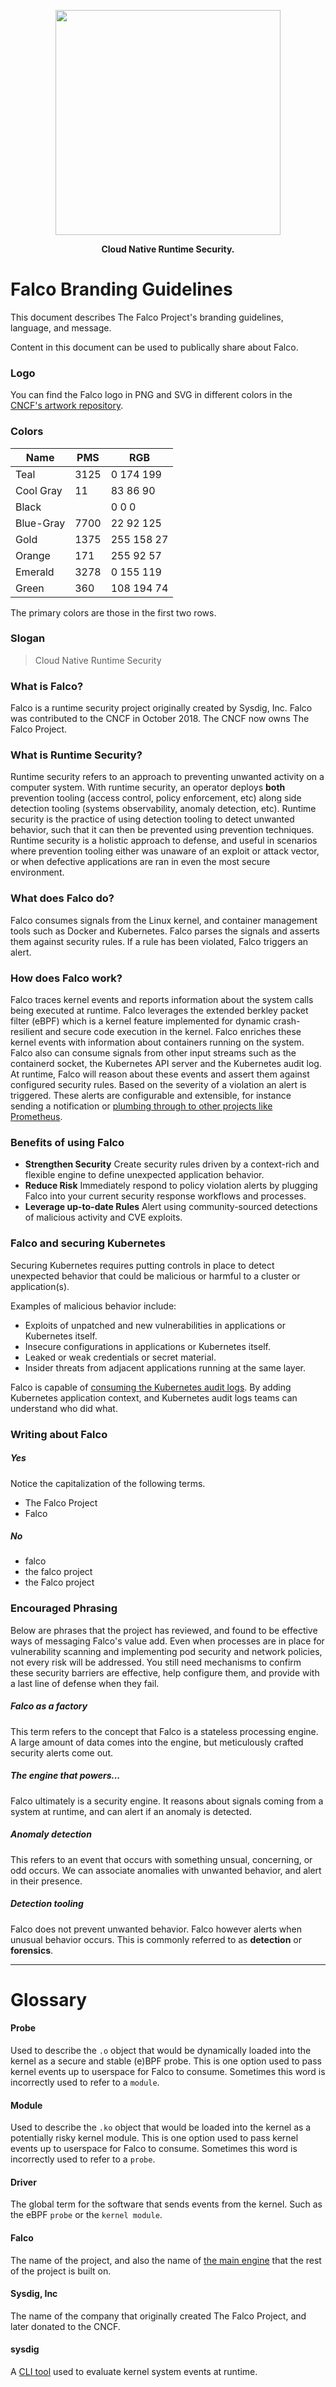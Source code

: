 <p align="center"><img src="primary-logo.png" width="360"></p>
<p align="center"><b>Cloud Native Runtime Security.</b></p>

# Falco Branding Guidelines

This document describes The Falco Project's branding guidelines, language, and message.

Content in this document can be used to publically share about Falco.



### Logo

You can find the Falco logo in PNG and SVG in different colors in
the [CNCF's artwork repository](https://github.com/cncf/artwork/blob/master/examples/incubating.md#falco-logos).

### Colors

| Name      | PMS  | RGB         |
|-----------|------|-------------|
| Teal      | 3125 |   0 174 199 |
| Cool Gray |   11 |  83  86  90 |
| Black     |      |   0   0   0 |
| Blue-Gray | 7700 |  22 92 125  |
| Gold      | 1375 | 255 158  27 |
| Orange    |  171 | 255  92  57 |
| Emerald   | 3278 |   0 155 119 |
| Green     |  360 | 108 194  74 |

The primary colors are those in the first two rows.

### Slogan

> Cloud Native Runtime Security

### What is Falco?

Falco is a runtime security project originally created by Sysdig, Inc.
Falco was contributed to the CNCF in October 2018.
The CNCF now owns The Falco Project.

### What is Runtime Security?

Runtime security refers to an approach to preventing unwanted activity on a computer system. 
With runtime security, an operator deploys **both** prevention tooling (access control, policy enforcement, etc) along side detection tooling (systems observability, anomaly detection, etc).
Runtime security is the practice of using detection tooling to detect unwanted behavior, such that it can then be prevented using prevention techniques.
Runtime security is a holistic approach to defense, and useful in scenarios where prevention tooling either was unaware of an exploit or attack vector, or when defective applications are ran in even the most secure environment.

### What does Falco do?

Falco consumes signals from the Linux kernel, and container management tools such as Docker and Kubernetes.
Falco parses the signals and asserts them against security rules.
If a rule has been violated, Falco triggers an alert. 

### How does Falco work?

Falco traces kernel events and reports information about the system calls being executed at runtime.
Falco leverages the extended berkley packet filter (eBPF) which is a kernel feature implemented for dynamic crash-resilient and secure code execution in the kernel. 
Falco enriches these kernel events with information about containers running on the system.
Falco also can consume signals from other input streams such as the containerd socket, the Kubernetes API server and the Kubernetes audit log.
At runtime, Falco will reason about these events and assert them against configured security rules.
Based on the severity of a violation an alert is triggered.
These alerts are configurable and extensible, for instance sending a notification or [plumbing through to other projects like Prometheus](https://github.com/falcosecurity/falco-exporter). 

### Benefits of using Falco

 - **Strengthen Security** Create security rules driven by a context-rich and flexible engine to define unexpected application behavior.
 - **Reduce Risk** Immediately respond to policy violation alerts by plugging Falco into your current security response workflows and processes.
 - **Leverage up-to-date Rules** Alert using community-sourced detections of malicious activity and CVE exploits.
    
### Falco and securing Kubernetes

Securing Kubernetes requires putting controls in place to detect unexpected behavior that could be malicious or harmful to a cluster or application(s). 

Examples of malicious behavior include: 

 - Exploits of unpatched and new vulnerabilities in applications or Kubernetes itself. 
 - Insecure configurations in applications or Kubernetes itself. 
 - Leaked or weak credentials or secret material.
 - Insider threats from adjacent applications running at the same layer. 

Falco is capable of [consuming the Kubernetes audit logs](https://kubernetes.io/docs/tasks/debug-application-cluster/falco/#use-falco-to-collect-audit-events).
By adding Kubernetes application context, and Kubernetes audit logs teams can understand who did what.
                                 
### Writing about Falco

##### Yes

Notice the capitalization of the following terms.

 - The Falco Project
 - Falco

##### No

 - falco
 - the falco project
 - the Falco project

### Encouraged Phrasing

Below are phrases that the project has reviewed, and found to be effective ways of messaging Falco's value add.
Even when processes are in place for vulnerability scanning and implementing pod security and network policies, not every risk will be addressed. You still need mechanisms to confirm these security barriers are effective, help configure them, and provide with a last line of defense when they fail.

##### Falco as a factory

This term refers to the concept that Falco is a stateless processing engine. A large amount of data comes into the engine, but meticulously crafted security alerts come out.

##### The engine that powers...

Falco ultimately is a security engine. It reasons about signals coming from a system at runtime, and can alert if an anomaly is detected.

##### Anomaly detection

This refers to an event that occurs with something unsual, concerning, or odd occurs.
We can associate anomalies with unwanted behavior, and alert in their presence.

##### Detection tooling

Falco does not prevent unwanted behavior.
Falco however alerts when unusual behavior occurs.
This is commonly referred to as **detection** or **forensics**.


---

# Glossary 

#### Probe

Used to describe the `.o` object that would be dynamically loaded into the kernel as a secure and stable (e)BPF probe. 
This is one option used to pass kernel events up to userspace for Falco to consume.
Sometimes this word is incorrectly used to refer to a `module`.

#### Module

Used to describe the `.ko` object that would be loaded into the kernel as a potentially risky kernel module.
This is one option used to pass kernel events up to userspace for Falco to consume.
Sometimes this word is incorrectly used to refer to a `probe`.

#### Driver 

The global term for the software that sends events from the kernel. Such as the eBPF `probe` or the `kernel module`.

#### Falco

The name of the project, and also the name of [the main engine](https://github.com/falcosecurity/falco) that the rest of the project is built on.

#### Sysdig, Inc

The name of the company that originally created The Falco Project, and later donated to the CNCF.

#### sysdig 

A [CLI tool](https://github.com/draios/sysdig) used to evaluate kernel system events at runtime. 

